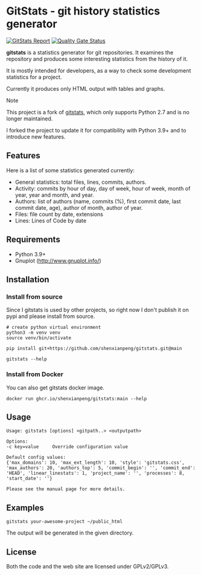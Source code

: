 # GitStats - git history statistics generator

[![GitStats Report](https://img.shields.io/badge/GitStats_Report-Available-green?style=flat)](https://shenxianpeng.github.io/gitstats/previews/main/index.html)
[![Quality Gate Status](https://sonarcloud.io/api/project_badges/measure?project=shenxianpeng_gitstats&metric=alert_status)](https://sonarcloud.io/summary/new_code?id=shenxianpeng_gitstats)

**gitstats** is a statistics generator for git repositories. It examines the repository and produces some interesting statistics from the history of it.

It is mostly intended for developers, as a way to check some development statistics for a project.

Currently it produces only HTML output with tables and graphs.

> [!NOTE]
> This project is a fork of [gitstats](https://github.com/hoxu/gitstats), which only supports Python 2.7 and is no longer maintained.
>
> I forked the project to update it for compatibility with Python 3.9+ and to introduce new features.

## Features

Here is a list of some statistics generated currently:

* General statistics: total files, lines, commits, authors.
* Activity: commits by hour of day, day of week, hour of week, month of year, year and month, and year.
* Authors: list of authors (name, commits (%), first commit date, last commit date, age), author of month, author of year.
* Files: file count by date, extensions
* Lines: Lines of Code by date

## Requirements

- Python 3.9+
- Gnuplot (http://www.gnuplot.info/)

## Installation

### Install from source

Since I gitstats is used by other projects, so right now I don't publish it on pypi and please install from source.

```
# create python virtual environment
python3 -m venv venv
source venv/bin/activate

pip install git+https://github.com/shenxianpeng/gitstats.git@main

gitstats --help
```

### Install from Docker

You can also get gitstats docker image.

```
docker run ghcr.io/shenxianpeng/gitstats:main --help
```


## Usage

```
Usage: gitstats [options] <gitpath..> <outputpath>

Options:
-c key=value     Override configuration value

Default config values:
{'max_domains': 10, 'max_ext_length': 10, 'style': 'gitstats.css', 'max_authors': 20, 'authors_top': 5, 'commit_begin': '', 'commit_end': 'HEAD', 'linear_linestats': 1, 'project_name': '', 'processes': 8, 'start_date': ''}

Please see the manual page for more details.
```

## Examples

```
gitstats your-awesome-project ~/public_html
```

The output will be generated in the given directory.

## License

Both the code and the web site are licensed under GPLv2/GPLv3.
